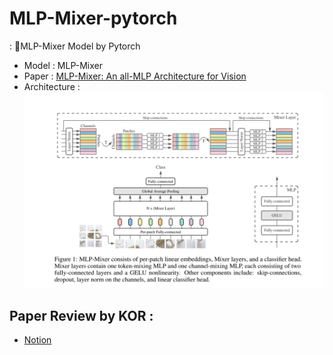 # MLP-Mixer-pytorch
: 🚀MLP-Mixer Model by Pytorch

- Model : MLP-Mixer  
- Paper : [MLP-Mixer: An all-MLP Architecture for Vision](https://arxiv.org/abs/2105.01601)  
- Architecture : ![](./resource/MLP-Mixer.png)  


## Paper Review by KOR :
- [Notion](https://bottlenose-oak-2e3.notion.site/MLP-Mixer-An-all-MLP-Architecture-for-Vision-26aa709cd65043558f85996aa75f3cb9?pvs=4)